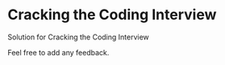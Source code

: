 # Cracking the Coding Interview
Solution for Cracking the Coding Interview 

Feel free to add any feedback.